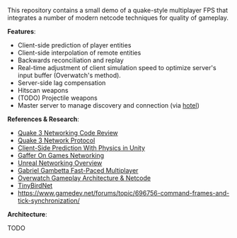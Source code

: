 This repository contains a small demo of a quake-style multiplayer FPS that integrates a number of modern netcode techniques for quality of gameplay.

**Features**:

* Client-side prediction of player entities
* Client-side interpolation of remote entities
* Backwards reconciliation and replay
* Real-time adjustment of client simulation speed to optimize server's input buffer (Overwatch's method).
* Server-side lag compensation
* Hitscan weapons
* (TODO) Projectile weapons
* Master server to manage discovery and connection (via [hotel](https://github.com/minism/hotel))

**References & Research**:

* [Quake 3 Networking Code Review](http://fabiensanglard.net/quake3/network.php)
* [Quake 3 Network Protocol](https://www.jfedor.org/quake3/)
* [Client-Side Prediction With Physics in Unity](http://www.codersblock.org/blog/client-side-prediction-in-unity-2018)
* [Gaffer On Games Networking](https://gafferongames.com/tags/networking/)
* [Unreal Networking Overview](https://docs.unrealengine.com/udk/Three/NetworkingOverview.html)
* [Gabriel Gambetta Fast-Paced Multiplayer](https://www.gabrielgambetta.com/client-side-prediction-server-reconciliation.html)
* [Overwatch Gameplay Architecture & Netcode](https://www.youtube.com/watch?v=W3aieHjyNvw)
* [TinyBirdNet](https://github.com/Saishy/TinyBirdNet-Unity)
* https://www.gamedev.net/forums/topic/696756-command-frames-and-tick-synchronization/

**Architecture**:

TODO
